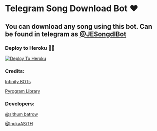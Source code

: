 # Telegram Song Download Bot ❤

## You can download any song using this bot. Can be found in telegram as [@JESongdlBot](https://t.me/JESongdlBot)

### Deploy to Heroku 🏃‍♂

[![Deploy To Heroku](https://www.herokucdn.com/deploy/button.svg)](https://heroku.com/deploy?template=https://github.com/SBATROW/Songdl-tgbotSI)

### Credits:

[Infinity BOTs](https://t.me/Infinity_BOTs)

[Pyrogram Library](https://github.com/pyrogram/pyrogram)

### Developers:

[@sithum batrow](https://t.me/sibatrow)

[@InukaASiTH](https://t.me/InukaASiTH)
